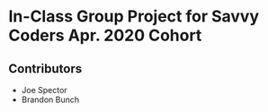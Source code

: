 # In-Class Group Project for Savvy Coders Apr. 2020 Cohort

## Contributors
- Joe Spector
- Brandon Bunch

